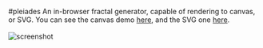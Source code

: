 #pleiades
An in-browser fractal generator, capable of rendering to canvas, or SVG. You can see the canvas demo [here](http://sabof.github.io/pleiades), and the SVG one [here](http://sabof.github.io/pleiades?brush=svg).
<br />
<br />
![screenshot](https://github.com/sabof/pleiades/raw/master/screenshot.png)
